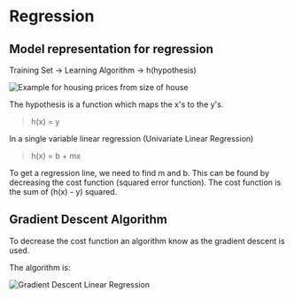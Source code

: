 <a name="regression"></a>

# Regression

## Model representation for regression
Training Set -> Learning Algorithm -> h(hypothesis)

![Example for housing prices from size of house](https://d3c33hcgiwev3.cloudfront.net/imageAssetProxy.v1/H6qTdZmYEeaagxL7xdFKxA_2f0f671110e8f7446bb2b5b2f75a8874_Screenshot-2016-10-23-20.14.58.png?expiry=1508803200000&hmac=y4SHasVstNvMCUAf5-lSkdCuUX1KRIDKaa2vP4ZFxBc)

The hypothesis is a function which maps the x's to the y's.

>h(x) = y

In a single variable linear regression (Univariate Linear Regression)
>h(x) = b + mx

To get a regression line, we need to find m and b. This can be found by decreasing the cost function (squared error function). The cost function is the sum of (h(x) - y) squared.

## Gradient Descent Algorithm
To decrease the cost function an algorithm know as the gradient descent is used.

The algorithm is:

![Gradient Descent Linear Regression](https://jpgdatascience.files.wordpress.com/2016/04/multivariateeq3.png?w=1000)